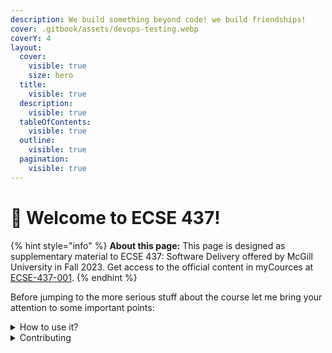 ```yaml
---
description: We build something beyond code! we build friendships!
cover: .gitbook/assets/devops-testing.webp
coverY: 4
layout:
  cover:
    visible: true
    size: hero
  title:
    visible: true
  description:
    visible: true
  tableOfContents:
    visible: true
  outline:
    visible: true
  pagination:
    visible: true
---
```


# 👋 Welcome to ECSE 437!



{% hint style="info" %}
**About this page:** This page is designed as supplementary material to ECSE 437: Software Delivery offered by McGill University in Fall 2023. Get access to the official content in myCources at [ECSE-437-001](https://mycourses2.mcgill.ca/d2l/home/659807).
{% endhint %}

Before jumping to the more serious stuff about the course let me bring your attention to some important points:

<details>

<summary>How to use it?</summary>

This space is designed to be read linearly, so start with our Vision, Mission & Focus and work down from there! We recommend reading everything through in one sitting and then revisiting and re-reading if you need to.

</details>

<details>

<summary>Contributing</summary>

If you want to contribute changes, start a new change request and submit it for review. The People team will review it soon after.

</details>
